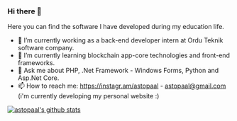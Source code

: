 ### Hi there 👋



Here you can find the software I have developed during my education life.

- 🔭 I’m currently working as a back-end developer intern at Ordu Teknik software company.
- 🌱 I’m currently learning blockchain app-core technologies and front-end frameworks.
- 💬 Ask me about PHP, .Net Framework - Windows Forms, Python and Asp.Net Core.
- 📫 How to reach me: https://instagr.am/astopaal - astopaal@gmail.com (i'm currently developing my personal website :)

[![astopaal's github stats](https://github-readme-stats.vercel.app/api?username=khuyentran1401&count_private=true&show_icons=true&theme=radical&hide_rank=false)](https://github.com/astopaal/github-readme-stats)
